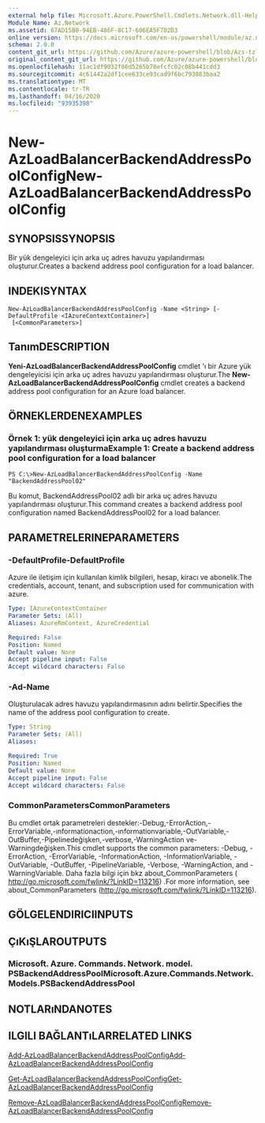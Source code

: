 ```yaml
---
external help file: Microsoft.Azure.PowerShell.Cmdlets.Network.dll-Help.xml
Module Name: Az.Network
ms.assetid: 67AD15B0-94EB-486F-8C17-606EA5F702D3
online version: https://docs.microsoft.com/en-us/powershell/module/az.network/new-azloadbalancerbackendaddresspoolconfig
schema: 2.0.0
content_git_url: https://github.com/Azure/azure-powershell/blob/Azs-tzl/src/Network/Network/help/New-AzLoadBalancerBackendAddressPoolConfig.md
original_content_git_url: https://github.com/Azure/azure-powershell/blob/Azs-tzl/src/Network/Network/help/New-AzLoadBalancerBackendAddressPoolConfig.md
ms.openlocfilehash: 11ac1df9032f86d5265b78efcfc02c08b441cdd3
ms.sourcegitcommit: 4c61442a2df1cee633ce93cad9f6bc793803baa2
ms.translationtype: MT
ms.contentlocale: tr-TR
ms.lasthandoff: 04/16/2020
ms.locfileid: "93935398"
---
```

# <span data-ttu-id="f22d2-101">New-AzLoadBalancerBackendAddressPoolConfig</span><span class="sxs-lookup"><span data-stu-id="f22d2-101">New-AzLoadBalancerBackendAddressPoolConfig</span></span>

## <span data-ttu-id="f22d2-102">SYNOPSIS</span><span class="sxs-lookup"><span data-stu-id="f22d2-102">SYNOPSIS</span></span>
<span data-ttu-id="f22d2-103">Bir yük dengeleyici için arka uç adres havuzu yapılandırması oluşturur.</span><span class="sxs-lookup"><span data-stu-id="f22d2-103">Creates a backend address pool configuration for a load balancer.</span></span>

## <span data-ttu-id="f22d2-104">INDEKI</span><span class="sxs-lookup"><span data-stu-id="f22d2-104">SYNTAX</span></span>

```
New-AzLoadBalancerBackendAddressPoolConfig -Name <String> [-DefaultProfile <IAzureContextContainer>]
 [<CommonParameters>]
```

## <span data-ttu-id="f22d2-105">Tanım</span><span class="sxs-lookup"><span data-stu-id="f22d2-105">DESCRIPTION</span></span>
<span data-ttu-id="f22d2-106">**Yeni-AzLoadBalancerBackendAddressPoolConfig** cmdlet 'ı bir Azure yük dengeleyicisi için arka uç adres havuzu yapılandırması oluşturur.</span><span class="sxs-lookup"><span data-stu-id="f22d2-106">The **New-AzLoadBalancerBackendAddressPoolConfig** cmdlet creates a backend address pool configuration for an Azure load balancer.</span></span>

## <span data-ttu-id="f22d2-107">ÖRNEKLERDEN</span><span class="sxs-lookup"><span data-stu-id="f22d2-107">EXAMPLES</span></span>

### <span data-ttu-id="f22d2-108">Örnek 1: yük dengeleyici için arka uç adres havuzu yapılandırması oluşturma</span><span class="sxs-lookup"><span data-stu-id="f22d2-108">Example 1: Create a backend address pool configuration for a load balancer</span></span>
```
PS C:\>New-AzLoadBalancerBackendAddressPoolConfig -Name "BackendAddressPool02"
```

<span data-ttu-id="f22d2-109">Bu komut, BackendAddressPool02 adlı bir arka uç adres havuzu yapılandırması oluşturur.</span><span class="sxs-lookup"><span data-stu-id="f22d2-109">This command creates a backend address pool configuration named BackendAddressPool02 for a load balancer.</span></span>

## <span data-ttu-id="f22d2-110">PARAMETRELERINE</span><span class="sxs-lookup"><span data-stu-id="f22d2-110">PARAMETERS</span></span>

### <span data-ttu-id="f22d2-111">-DefaultProfile</span><span class="sxs-lookup"><span data-stu-id="f22d2-111">-DefaultProfile</span></span>
<span data-ttu-id="f22d2-112">Azure ile iletişim için kullanılan kimlik bilgileri, hesap, kiracı ve abonelik.</span><span class="sxs-lookup"><span data-stu-id="f22d2-112">The credentials, account, tenant, and subscription used for communication with azure.</span></span>

```yaml
Type: IAzureContextContainer
Parameter Sets: (All)
Aliases: AzureRmContext, AzureCredential

Required: False
Position: Named
Default value: None
Accept pipeline input: False
Accept wildcard characters: False
```

### <span data-ttu-id="f22d2-113">-Ad</span><span class="sxs-lookup"><span data-stu-id="f22d2-113">-Name</span></span>
<span data-ttu-id="f22d2-114">Oluşturulacak adres havuzu yapılandırmasının adını belirtir.</span><span class="sxs-lookup"><span data-stu-id="f22d2-114">Specifies the name of the address pool configuration to create.</span></span>

```yaml
Type: String
Parameter Sets: (All)
Aliases: 

Required: True
Position: Named
Default value: None
Accept pipeline input: False
Accept wildcard characters: False
```

### <span data-ttu-id="f22d2-115">CommonParameters</span><span class="sxs-lookup"><span data-stu-id="f22d2-115">CommonParameters</span></span>
<span data-ttu-id="f22d2-116">Bu cmdlet ortak parametreleri destekler:-Debug,-ErrorAction,-ErrorVariable,-ınformationaction,-ınformationvariable,-OutVariable,-OutBuffer,-Pipelinedeğişken,-verbose,-WarningAction ve-Warningdeğişken.</span><span class="sxs-lookup"><span data-stu-id="f22d2-116">This cmdlet supports the common parameters: -Debug, -ErrorAction, -ErrorVariable, -InformationAction, -InformationVariable, -OutVariable, -OutBuffer, -PipelineVariable, -Verbose, -WarningAction, and -WarningVariable.</span></span> <span data-ttu-id="f22d2-117">Daha fazla bilgi için bkz about_CommonParameters ( http://go.microsoft.com/fwlink/?LinkID=113216) .</span><span class="sxs-lookup"><span data-stu-id="f22d2-117">For more information, see about_CommonParameters (http://go.microsoft.com/fwlink/?LinkID=113216).</span></span>

## <span data-ttu-id="f22d2-118">GÖLGELENDIRICI</span><span class="sxs-lookup"><span data-stu-id="f22d2-118">INPUTS</span></span>

## <span data-ttu-id="f22d2-119">ÇıKıŞLAR</span><span class="sxs-lookup"><span data-stu-id="f22d2-119">OUTPUTS</span></span>

### <span data-ttu-id="f22d2-120">Microsoft. Azure. Commands. Network. model. PSBackendAddressPool</span><span class="sxs-lookup"><span data-stu-id="f22d2-120">Microsoft.Azure.Commands.Network.Models.PSBackendAddressPool</span></span>

## <span data-ttu-id="f22d2-121">NOTLARıNDA</span><span class="sxs-lookup"><span data-stu-id="f22d2-121">NOTES</span></span>

## <span data-ttu-id="f22d2-122">ILGILI BAĞLANTıLAR</span><span class="sxs-lookup"><span data-stu-id="f22d2-122">RELATED LINKS</span></span>

[<span data-ttu-id="f22d2-123">Add-AzLoadBalancerBackendAddressPoolConfig</span><span class="sxs-lookup"><span data-stu-id="f22d2-123">Add-AzLoadBalancerBackendAddressPoolConfig</span></span>](./Add-AzLoadBalancerBackendAddressPoolConfig.md)

[<span data-ttu-id="f22d2-124">Get-AzLoadBalancerBackendAddressPoolConfig</span><span class="sxs-lookup"><span data-stu-id="f22d2-124">Get-AzLoadBalancerBackendAddressPoolConfig</span></span>](./Get-AzLoadBalancerBackendAddressPoolConfig.md)

[<span data-ttu-id="f22d2-125">Remove-AzLoadBalancerBackendAddressPoolConfig</span><span class="sxs-lookup"><span data-stu-id="f22d2-125">Remove-AzLoadBalancerBackendAddressPoolConfig</span></span>](./Remove-AzLoadBalancerBackendAddressPoolConfig.md)


